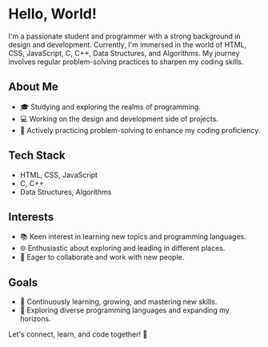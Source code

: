 # Hello, World!

I'm a passionate student and programmer with a strong background in design and development. Currently, 
I'm immersed in the world of HTML, CSS, JavaScript, C, C++, Data Structures, and Algorithms. 
My journey involves regular problem-solving practices to sharpen my coding skills.

## About Me
- 🎓 Studying and exploring the realms of programming.
- 💻 Working on the design and development side of projects.
- 🚀 Actively practicing problem-solving to enhance my coding proficiency.

## Tech Stack
- HTML, CSS, JavaScript
- C, C++
- Data Structures, Algorithms

## Interests
- 📚 Keen interest in learning new topics and programming languages.
- 🌐 Enthusiastic about exploring and leading in different places.
- 👥 Eager to collaborate and work with new people.

## Goals
- 🚀 Continuously learning, growing, and mastering new skills.
- 🌱 Exploring diverse programming languages and expanding my horizons.
  
Let's connect, learn, and code together! 🚀
